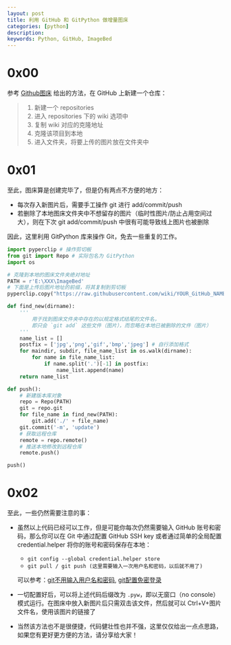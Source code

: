 ```yaml
---
layout: post
title: 利用 GitHub 和 GitPython 做增量图床
categories: [python]
description: 
keywords: Python, GitHub, ImageBed
---
```


# 0x00
参考 [Github图床](https://www.jianshu.com/p/c794bad425e5) 给出的方法，在 GitHub 上新建一个仓库：

>1. 新建一个 repositories
>2. 进入 repositories 下的 wiki 选项中
>3. 复制 wiki 对应的克隆地址
>4. 克隆该项目到本地
>5. 进入文件夹，将要上传的图片放在文件夹中

# 0x01
至此，图床算是创建完毕了，但是仍有两点不方便的地方：

* 每次存入新图片后，需要手工操作 git 进行 add/commit/push
* 若删除了本地图床文件夹中不想留存的图片（临时性图片/防止占用空间过大），则在下次 git add/commit/push 中很有可能导致线上图片也被删除

因此，这里利用 GitPython 库来操作 Git，免去一些重复的工作。  

```Python
import pyperclip # 操作剪切板
from git import Repo # 实际包名为 GitPython
import os

# 克隆到本地的图床文件夹绝对地址
PATH = r'E:\XXX\ImageBed'
# 下面是上传后图片地址的前缀，将其复制到剪切板
pyperclip.copy("https://raw.githubusercontent.com/wiki/YOUR_GitHub_NAME/ImageBed/")

def find_new(dirname):
    '''
        用于找到图床文件夹中存在的以规定格式结尾的文件名，
        即只会 `git add` 这些文件（图片），而忽略在本地已被删除的文件（图片）
    '''
    name_list = []
    postfix = ['jpg','png','gif','bmp','jpeg'] # 自行添加格式
    for maindir, subdir, file_name_list in os.walk(dirname):
        for name in file_name_list:
            if name.split('.')[-1] in postfix:
                name_list.append(name)
    return name_list

def push():
    # 新建版本库对象
    repo = Repo(PATH)
    git = repo.git
    for file_name in find_new(PATH):
        git.add('./' + file_name)
    git.commit('-m', 'update')
    # 获取远程仓库
    remote = repo.remote()
    # 推送本地修改到远程仓库
    remote.push()

push()
```
# 0x02
至此，一些仍然需要注意的事：
* 虽然以上代码已经可以工作，但是可能你每次仍然需要输入 GitHub 账号和密码，那么你可以在 Git 中通过配置 GitHub SSH key 或者通过简单的全局配置 credential.helper 将你的账号和密码保存在本地：
    * `git config --global credential.helper store`
    * `git pull / git push (这里需要输入一次用户名和密码，以后就不用了)`

    可以参考：[git不用输入用户名和密码](https://blog.csdn.net/LosingCarryJie/article/details/73801554), [git配置免密登录](https://blog.csdn.net/lqlqlq007/article/details/79065095)

* 一切配置好后，可以将上述代码后缀改为 `.pyw`，即以无窗口（no console）模式运行。在图床中放入新图片后只需双击该文件，然后就可以 Ctrl+V+图片文件名，使用该图片的链接了

* 当然该方法也不是很便捷，代码健壮性也并不强，这里仅仅给出一点点思路，如果您有更好更方便的方法，请分享给大家！
